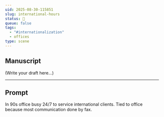 ```yaml
---
uid: 2025-08-30-115851
slug: international-hours
status: 🔳
queue: false
tags:
  - "#internationalization"
  - offices
type: scene
---
```

## Manuscript

(Write your draft here...)

---

## Prompt

In 90s office busy 24/7 to service international clients.
Tied to office because most communication done by fax.
